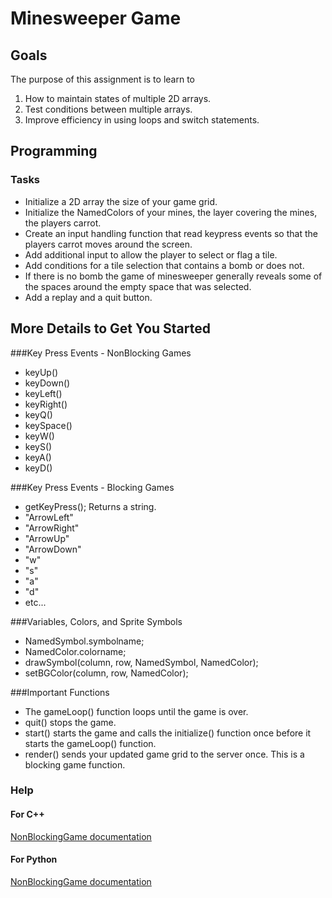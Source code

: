 Minesweeper Game
================

Goals
 -----
 The purpose of this assignment is to learn to
 1. How to maintain states of multiple 2D arrays.
 2. Test conditions between multiple arrays.
 3. Improve efficiency in using loops and switch statements.

Programming
-----------
### Tasks
- Initialize a 2D array the size of your game grid.
- Initialize the NamedColors of your mines, the layer covering the mines, the players carrot.
- Create an input handling function that read keypress events so that the players carrot moves around the screen.
- Add additional input to allow the player to select or flag a tile.
- Add conditions for a tile selection that contains a bomb or does not.
- If there is no bomb the game of minesweeper generally reveals some of the spaces around the empty space that was selected.
- Add a replay and a quit button.

More Details to Get You Started
-------------------------------
###Key Press Events - NonBlocking Games
- keyUp()
- keyDown()
- keyLeft()
- keyRight()
- keyQ()
- keySpace()
- keyW()
- keyS()
- keyA()
- keyD()

###Key Press Events - Blocking Games
- getKeyPress(); Returns a string.
- "ArrowLeft"
- "ArrowRight"
- "ArrowUp"
- "ArrowDown"
- "w"
- "s"
- "a"
- "d"
- etc...

###Variables, Colors, and Sprite Symbols
- NamedSymbol.symbolname;
- NamedColor.colorname;
- drawSymbol(column, row, NamedSymbol, NamedColor);
- setBGColor(column, row, NamedColor);

###Important Functions
- The gameLoop() function loops until the game is over.
- quit() stops the game.
- start() starts the game and calls the initialize() function once before it starts the gameLoop() function.
- render() sends your updated game grid to the server once. This is a blocking game function.

### Help
#### For C++
[NonBlockingGame documentation](http://bridgesuncc.github.io/doc/cxx-api/current/html/classbridges_1_1game_1_1_non_blocking_game.html)
#### For Python
[NonBlockingGame documentation](http://bridgesuncc.github.io/doc/python-api/current/html/classbridges_1_1non__blocking__game_1_1_non_blocking_game.html)